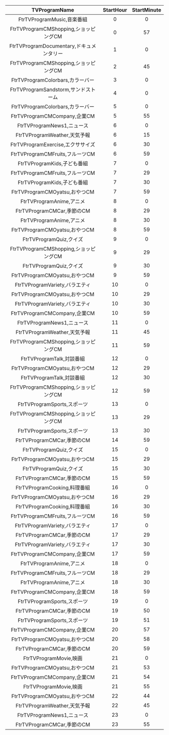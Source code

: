 | TVProgramName | StartHour | StartMinute |
|:--:|:--:|:--:|
| FtrTVProgramMusic,音楽番組 | 0 | 0 | 
| FtrTVProgramCMShopping,ショッピングCM | 0 | 57 | 
| FtrTVProgramDocumentary,ドキュメンタリー | 1 | 0 | 
| FtrTVProgramCMShopping,ショッピングCM | 2 | 45 | 
| FtrTVProgramColorbars,カラーバー | 3 | 0 | 
| FtrTVProgramSandstorm,サンドストーム | 4 | 0 | 
| FtrTVProgramColorbars,カラーバー | 5 | 0 | 
| FtrTVProgramCMCompany,企業CM | 5 | 55 | 
| FtrTVProgramNews1,ニュース | 6 | 0 | 
| FtrTVProgramWeather,天気予報 | 6 | 15 | 
| FtrTVProgramExercise,エクササイズ | 6 | 30 | 
| FtrTVProgramCMFruits,フルーツCM | 6 | 59 | 
| FtrTVProgramKids,子ども番組 | 7 | 0 | 
| FtrTVProgramCMFruits,フルーツCM | 7 | 29 | 
| FtrTVProgramKids,子ども番組 | 7 | 30 | 
| FtrTVProgramCMOyatsu,おやつCM | 7 | 59 | 
| FtrTVProgramAnime,アニメ | 8 | 0 | 
| FtrTVProgramCMCar,季節のCM | 8 | 29 | 
| FtrTVProgramAnime,アニメ | 8 | 30 | 
| FtrTVProgramCMOyatsu,おやつCM | 8 | 59 | 
| FtrTVProgramQuiz,クイズ | 9 | 0 | 
| FtrTVProgramCMShopping,ショッピングCM | 9 | 29 | 
| FtrTVProgramQuiz,クイズ | 9 | 30 | 
| FtrTVProgramCMOyatsu,おやつCM | 9 | 59 | 
| FtrTVProgramVariety,バラエティ | 10 | 0 | 
| FtrTVProgramCMOyatsu,おやつCM | 10 | 29 | 
| FtrTVProgramVariety,バラエティ | 10 | 30 | 
| FtrTVProgramCMCompany,企業CM | 10 | 59 | 
| FtrTVProgramNews1,ニュース | 11 | 0 | 
| FtrTVProgramWeather,天気予報 | 11 | 45 | 
| FtrTVProgramCMShopping,ショッピングCM | 11 | 59 | 
| FtrTVProgramTalk,対談番組 | 12 | 0 | 
| FtrTVProgramCMOyatsu,おやつCM | 12 | 29 | 
| FtrTVProgramTalk,対談番組 | 12 | 30 | 
| FtrTVProgramCMShopping,ショッピングCM | 12 | 59 | 
| FtrTVProgramSports,スポーツ | 13 | 0 | 
| FtrTVProgramCMShopping,ショッピングCM | 13 | 29 | 
| FtrTVProgramSports,スポーツ | 13 | 30 | 
| FtrTVProgramCMCar,季節のCM | 14 | 59 | 
| FtrTVProgramQuiz,クイズ | 15 | 0 | 
| FtrTVProgramCMOyatsu,おやつCM | 15 | 29 | 
| FtrTVProgramQuiz,クイズ | 15 | 30 | 
| FtrTVProgramCMCar,季節のCM | 15 | 59 | 
| FtrTVProgramCooking,料理番組 | 16 | 0 | 
| FtrTVProgramCMOyatsu,おやつCM | 16 | 29 | 
| FtrTVProgramCooking,料理番組 | 16 | 30 | 
| FtrTVProgramCMFruits,フルーツCM | 16 | 59 | 
| FtrTVProgramVariety,バラエティ | 17 | 0 | 
| FtrTVProgramCMCar,季節のCM | 17 | 29 | 
| FtrTVProgramVariety,バラエティ | 17 | 30 | 
| FtrTVProgramCMCompany,企業CM | 17 | 59 | 
| FtrTVProgramAnime,アニメ | 18 | 0 | 
| FtrTVProgramCMFruits,フルーツCM | 18 | 29 | 
| FtrTVProgramAnime,アニメ | 18 | 30 | 
| FtrTVProgramCMCompany,企業CM | 18 | 59 | 
| FtrTVProgramSports,スポーツ | 19 | 0 | 
| FtrTVProgramCMCar,季節のCM | 19 | 50 | 
| FtrTVProgramSports,スポーツ | 19 | 51 | 
| FtrTVProgramCMCompany,企業CM | 20 | 57 | 
| FtrTVProgramCMOyatsu,おやつCM | 20 | 58 | 
| FtrTVProgramCMCar,季節のCM | 20 | 59 | 
| FtrTVProgramMovie,映画 | 21 | 0 | 
| FtrTVProgramCMOyatsu,おやつCM | 21 | 53 | 
| FtrTVProgramCMCompany,企業CM | 21 | 54 | 
| FtrTVProgramMovie,映画 | 21 | 55 | 
| FtrTVProgramCMOyatsu,おやつCM | 22 | 44 | 
| FtrTVProgramWeather,天気予報 | 22 | 45 | 
| FtrTVProgramNews1,ニュース | 23 | 0 | 
| FtrTVProgramCMCar,季節のCM | 23 | 55 | 
